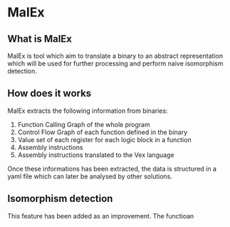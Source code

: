 # MalEx

## What is MalEx

MalEx is tool which aim to translate a binary to an abstract representation which will be used for further processing and perform naive isomorphism detection.

## How does it works

MalEx extracts the following information from binaries:

1. Function Calling Graph of the whole program
2. Control Flow Graph of each function defined in the binary
3. Value set of each register for each logic block in a function
4. Assembly instructions
5. Assembly instructions translated to the Vex language

Once these informations has been extracted, the data is structured in a yaml file which can later be analysed by other solutions.

## Isomorphism detection

This feature has been added as an improvement. The functioan
